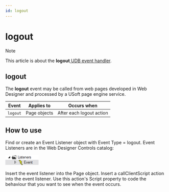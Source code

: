 ```yaml
---
id: logout
---
```


# logout



> [!NOTE]
> This article is about the **logout**[ UDB event handler](/docs/Web_and_app_UIs/UDB_Events).

## **logout**

The **logout** event may be called from web pages developed in Web Designer and processed by a USoft page engine service.

|**Event**|**Applies to**|**Occurs when**|
|--------|--------|--------|
|`logout`|Page objects|After each logout action|



## How to use

Find or create an Event Listener object with Event Type = logout. Event Listeners are in the Web Designer Controls catalog:

![](./assets/ff8672be-ff07-426e-ba7e-0ecf37444b63.png)

Insert the event listener into the Page object. Insert a callClientScript action into the event listener. Use this action's Script property to code the behaviour that you want to see when the event occurs.